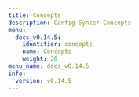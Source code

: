 ```yaml
---
title: Concepts
description: Config Syncer Concepts
menu:
  docs_v0.14.5:
    identifier: concepts
    name: Concepts
    weight: 20
menu_name: docs_v0.14.5
info:
  version: v0.14.5
---
```


